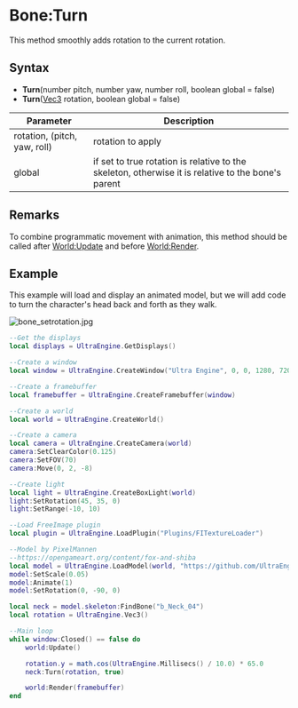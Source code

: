 # Bone:Turn

This method smoothly adds rotation to the current rotation.

## Syntax

- **Turn**(number pitch, number yaw, number roll, boolean global = false)
- **Turn**([Vec3](#vec3) rotation, boolean global = false)

| Parameter | Description |
|---|---|
| rotation, (pitch, yaw, roll) | rotation to apply |
| global | if set to true rotation is relative to the skeleton, otherwise it is relative to the bone's parent |

## Remarks

To combine programmatic movement with animation, this method should be called after [World:Update](worldupdate) and before [World:Render](worldrender).

## Example

This example will load and display an animated model, but we will add code to turn the character's head back and forth as they walk.

![bone_setrotation.jpg](https://raw.githubusercontent.com/UltraEngine/Documentation/master/Images/bone_setrotation.jpg)

```lua
--Get the displays
local displays = UltraEngine.GetDisplays()

--Create a window
local window = UltraEngine.CreateWindow("Ultra Engine", 0, 0, 1280, 720, displays[0], WINDOW_CENTER | WINDOW_TITLEBAR)

--Create a framebuffer
local framebuffer = UltraEngine.CreateFramebuffer(window)

--Create a world
local world = UltraEngine.CreateWorld()

--Create a camera
local camera = UltraEngine.CreateCamera(world)
camera:SetClearColor(0.125)
camera:SetFOV(70)
camera:Move(0, 2, -8)

--Create light
local light = UltraEngine.CreateBoxLight(world)
light:SetRotation(45, 35, 0)
light:SetRange(-10, 10)

--Load FreeImage plugin
local plugin = UltraEngine.LoadPlugin("Plugins/FITextureLoader")

--Model by PixelMannen
--https://opengameart.org/content/fox-and-shiba
local model = UltraEngine.LoadModel(world, "https://github.com/UltraEngine/Documentation/raw/master/Assets/Models/Characters/Fox.glb")
model:SetScale(0.05)
model:Animate(1)
model:SetRotation(0, -90, 0)

local neck = model.skeleton:FindBone("b_Neck_04")
local rotation = UltraEngine.Vec3()

--Main loop
while window:Closed() == false do
    world:Update()

    rotation.y = math.cos(UltraEngine.Millisecs() / 10.0) * 65.0
    neck:Turn(rotation, true)

    world:Render(framebuffer)
end
```
